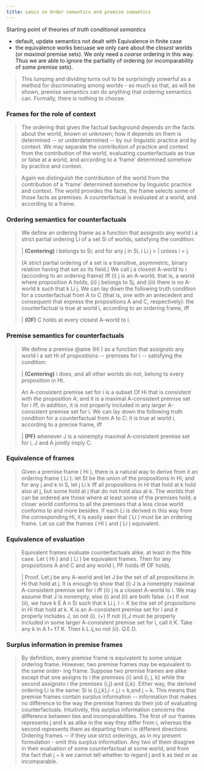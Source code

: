 ```yaml
---
title: Lewis on Order semantics and premise semantics
---
```


Starting point of theories of *truth conditional semantics*
  + default, update semantics not dealt with
Equivalence in finite case
  + the equivalence works becuase we only care about the *closest* worlds (or *maximal* premise sets). We only need a *coarse* ordering in this way. Thus we are able to ignore the partiality of ordering (or incomparability of some premise sets).

> This lumping and dividing turns out to be surprisingly powerful as a method for discriminating among worlds - so much so that, as will be shown, premise semantics can do anything that ordering semantics can. Formally, there is nothing to choose.

### Frames for the role of context

> The ordering that gives the factual background depends on the facts about the world, known or unknown; how it depends on them is determined -- or underdetermined -- by our linguistic practice and by context. We may separate the contribution of practice and context from the contribution of the world, evaluating counterfactuals as true or false at a world, and according to a ‘frame’ determined somehow by practice and context.

> Again we distinguish the contribution of the world from the contribution of a ‘frame’ determined somehow by linguistic practice and context. The world provides the facts, the frame selects some of those facts as premises. A counterfactual is evaluated at a world, and according to a frame.

### Ordering semantics for counterfactuals

> We define an ordering frame as a function that assignsto any world i a strict partial ordering Li of a set Si of worlds, satisfying the condition:
>
>   | **(Centering)** i belongs to Si; and for any j in Si, i Li j >   | unless i = j.
>
> (A strict partial ordering of a set is a transitive, asymmetric, binary relation having that set as its field.) We call j a closest A-world to i (according to an ordering frame) iff (i) j is an A-world, that is, a world where proposition A holds, (ii) j belongs to Sj, and (iii) there is no A-world k such that k Li j. We can lay down the following truth condition for a counterfactual from A to C (that is, one with an antecedent and consequent that express the propositions A and C, respectively): the counterfactual is true at world i, according to an ordering frame, iff
>
>  | **(OF)** C holds at every closest A-world to i.

### Premise semantics for counterfactuals

> We defme a premise @ame (Hi ) as a function that assignsto any world i a set Hi of propositions -- premises for i -- satisfying the condition:
>
>  | **(Centering)** i does, and all other worlds do not, belong to every proposition in Ht.
>
> An A-consistent premise set for i is a subset Of Hi that is consistent with the proposition A; and it is a maximal A-consistent premise set for i iff, in addition, it is not properly included in any larger A-consistent premise set for i. We can lay down the following truth condition for a counterfactual from A to C: it is true at world i, according to a precise frame, iff
>
>  | **(PF)** whenever J is a nonempty maximal A-consistent premise set for i, J and A jointly imply C.

### Equivalence of frames

> Given a premise frame ( Hi ), there is a natural way to derive from it an ordering frame ( Li ): let St be the union of the propositions in Hi; and for any j and k in S, let j Li k iff all propositions in Hi that hold at k hold also at j, but some hold at j that do not hold also at k. The worlds that can be ordered are those where at least some of the premises hold; a closer world conforms to all the premises that a less close world conforms to and more besides. If each Li is derived in this way from the corresponding Hi, it is easily seen that ( Li ) must be an ordering frame. Let us call the frames ( HI ) and ( Li ) equivalent.

### Equivalence of evaluation

> Equivalent frames evaluate counterfactuals alike, at least in the ftite case. Let ( Hi ) and ( Li ) be equivalent frames. Then for any propositions A and C and any world i, PF holds iff OF holds.
>
>  | Proof. Let j be any A-world and let J be the set of all propositions in Hi that hold at j. It is enough to show that (i) J is a nonempty maximal A-consistent premise set for i iff (ii) j is a closest A-world to i. We may assume that J is nonempty, else (i) and (ii) are both false. (+) If not (ii), we have k E A n Si such that k Li j. I &cap; K be the set of propositions in Hi that hold at k. K is an A-consistent premise set for i and it properly includes J, so not (i). (+) If not (i),J must be properly included in some larger A-consistent premise set for i, call it K. Take any k in A f~ f7 K. Then k L.ij,so not (ii). Q.E.D.

### Surplus information in premise frames

> By definition, every premise frame is equivalent to some unique ordering frame. However, two premise frames may be equivalent to the same order- ing frame. Suppose two premise frames are alike except that one assigns to i the premises {i} and {i, j, k} while the second assignsto i the premises {i,j} and {i,k}. Either way, the derived ordering Li is the same: Si is {i,j,k},i < j,i < k,and j ~ k. This means that premise frames contain surplus information -- information that makes no difference to the way the premise frames do their job of evaluating counterfactuals. Intuitively, this surplus information concerns the difference between ties and incomparabilities. The first of our frames represents j and k as alike in the way they differ from i, whereas the second represents them as departing from i in different directions. Ordering frames -- if they use strict orderings, as in my present formulation - omit this surplus information. Any two of them disagree in their evaluation of some counterfactual at some world, and from the fact that j ~ k we cannot tell whether to regard j and k as tied or as incomparable.
